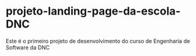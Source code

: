 # projeto-landing-page-da-escola-DNC
Este é o primeiro projeto de desenvolvimento do curso de Engenharia de Software da DNC
